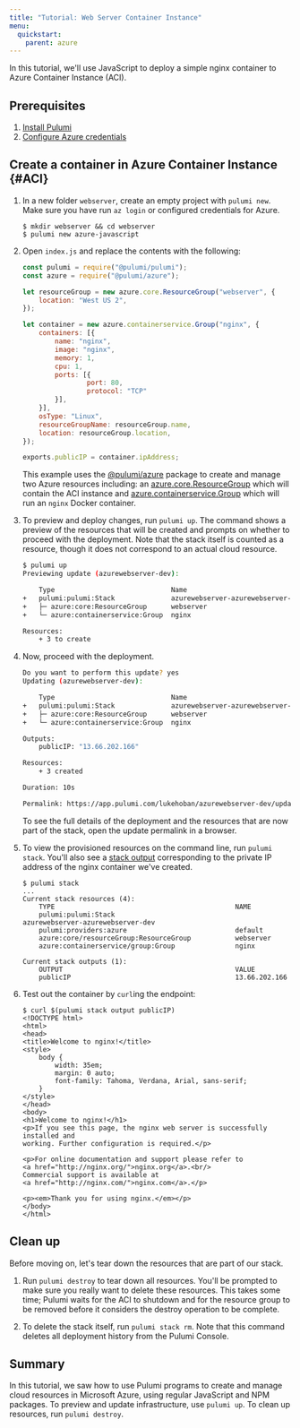 ```yaml
---
title: "Tutorial: Web Server Container Instance"
menu:
  quickstart:
    parent: azure
---
```


In this tutorial, we'll use JavaScript to deploy a simple nginx container to Azure Container Instance (ACI).

## Prerequisites

1.  [Install Pulumi](../install)
1.  [Configure Azure credentials](./setup.html)

## Create a container in Azure Container Instance {#ACI}

1.  In a new folder `webserver`, create an empty project with `pulumi new`. Make sure you have run `az login` or configured credentials for Azure.
    ```
    $ mkdir webserver && cd webserver
    $ pulumi new azure-javascript
    ```

1.  Open `index.js` and replace the contents with the following:

    ```javascript
    const pulumi = require("@pulumi/pulumi");
    const azure = require("@pulumi/azure");

    let resourceGroup = new azure.core.ResourceGroup("webserver", {
        location: "West US 2",
    });

    let container = new azure.containerservice.Group("nginx", {
        containers: [{
            name: "nginx",
            image: "nginx",
            memory: 1,
            cpu: 1,
            ports: [{
                    port: 80,
                    protocol: "TCP"
            }],
        }],
        osType: "Linux",
        resourceGroupName: resourceGroup.name,
        location: resourceGroup.location,
    });

    exports.publicIP = container.ipAddress;
    ```

    This example uses the [@pulumi/azure](https://pulumi.io/reference/pkg/nodejs/@pulumi/azure/) package to create and manage two Azure resources including: an [azure.core.ResourceGroup](https://pulumi.io/reference/pkg/nodejs/@pulumi/azure/core/#ResourceGroup) which will contain the ACI instance and [azure.containerservice.Group](https://pulumi.io/reference/pkg/nodejs/@pulumi/azure/containerservice/#Group) which will run an `nginx` Docker container.

1.  To preview and deploy changes, run `pulumi up`. The command shows a preview of the resources that will be created and prompts on whether to proceed with the deployment.  Note that the stack itself is counted as a resource, though it does not correspond to an actual cloud resource.

    ```bash
    $ pulumi up
    Previewing update (azurewebserver-dev):

        Type                             Name                               Plan
    +   pulumi:pulumi:Stack              azurewebserver-azurewebserver-dev  create
    +   ├─ azure:core:ResourceGroup      webserver                          create
    +   └─ azure:containerservice:Group  nginx                              create

    Resources:
        + 3 to create
    ```

1.  Now, proceed with the deployment. 

    ```bash
    Do you want to perform this update? yes
    Updating (azurewebserver-dev):

        Type                             Name                               Status
    +   pulumi:pulumi:Stack              azurewebserver-azurewebserver-dev  created
    +   ├─ azure:core:ResourceGroup      webserver                          created
    +   └─ azure:containerservice:Group  nginx                              created

    Outputs:
        publicIP: "13.66.202.166"

    Resources:
        + 3 created

    Duration: 10s

    Permalink: https://app.pulumi.com/lukehoban/azurewebserver-dev/updates/51
    ```

    To see the full details of the deployment and the resources that are now part of the stack, open the update permalink in a browser.

1.  To view the provisioned resources on the command line, run `pulumi stack`. You'll also see a [stack output](/reference/stack.html#output) corresponding to the private IP address of the nginx container we've created.  

    ```
    $ pulumi stack
    ...
    Current stack resources (4):
        TYPE                                             NAME
        pulumi:pulumi:Stack                              azurewebserver-azurewebserver-dev
        pulumi:providers:azure                           default
        azure:core/resourceGroup:ResourceGroup           webserver
        azure:containerservice/group:Group               nginx

    Current stack outputs (1):
        OUTPUT                                           VALUE
        publicIP                                         13.66.202.166
    ```

1.  Test out the container by `curl`ing the endpoint:

    ```
    $ curl $(pulumi stack output publicIP)
    <!DOCTYPE html>
    <html>
    <head>
    <title>Welcome to nginx!</title>
    <style>
        body {
            width: 35em;
            margin: 0 auto;
            font-family: Tahoma, Verdana, Arial, sans-serif;
        }
    </style>
    </head>
    <body>
    <h1>Welcome to nginx!</h1>
    <p>If you see this page, the nginx web server is successfully installed and
    working. Further configuration is required.</p>

    <p>For online documentation and support please refer to
    <a href="http://nginx.org/">nginx.org</a>.<br/>
    Commercial support is available at
    <a href="http://nginx.com/">nginx.com</a>.</p>

    <p><em>Thank you for using nginx.</em></p>
    </body>
    </html>
    ```

## Clean up

Before moving on, let's tear down the resources that are part of our stack.

1.  Run `pulumi destroy` to tear down all resources.  You'll be prompted to make sure you really want to delete these resources. This takes some time; Pulumi waits for the ACI to shutdown and for the resource group to be removed before it considers the destroy operation to be complete.

1.  To delete the stack itself, run `pulumi stack rm`. Note that this command deletes all deployment history from the Pulumi Console.

## Summary

In this tutorial, we saw how to use Pulumi programs to create and manage cloud resources in Microsoft Azure, using regular JavaScript and NPM packages. To preview and update infrastructure, use `pulumi up`. To clean up resources, run `pulumi destroy`.
